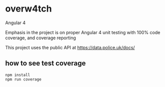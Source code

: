 # overw4tch
Angular 4

Emphasis in the project is on proper Angular 4 unit testing with 100% code coverage, and coverage reporting

This project uses the public API at https://data.police.uk/docs/

## how to see test coverage

`npm install`  
`npm run coverage`
